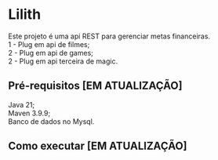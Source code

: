 # Lilith
Este projeto é uma api REST para gerenciar metas financeiras.
<br />
1 - Plug em api de filmes;<br />
2 - Plug em api de games;<br />
2 - Plug em api terceira de magic.<br />

## Pré-requisitos [EM ATUALIZAÇÃO] <br />
Java 21;<br />
Maven 3.9.9;<br />
Banco de dados no Mysql.<br />

## Como executar [EM ATUALIZAÇÃO] <br />
